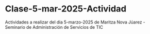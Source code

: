 # Clase-5-mar-2025-Actividad
Actividades a realizar del dia 5-marzo-2025 de Maritza Nova Júarez - Seminario de Administración de Servicios de TIC
